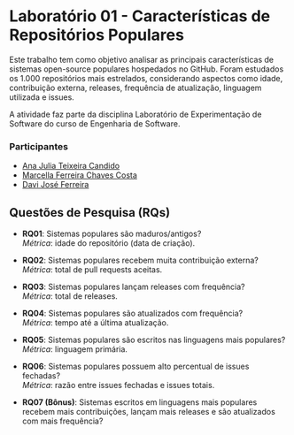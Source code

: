 # Laboratório 01 - Características de Repositórios Populares

Este trabalho tem como objetivo analisar as principais características de sistemas open-source populares hospedados no GitHub. Foram estudados os 1.000 repositórios mais estrelados, considerando aspectos como idade, contribuição externa, releases, frequência de atualização, linguagem utilizada e issues.

A atividade faz parte da disciplina Laboratório de Experimentação de Software do curso de Engenharia de Software.


### Participantes
* [Ana Julia Teixeira Candido](https://github.com/anajuliateixeiracandido)
* [Marcella Ferreira Chaves Costa](https://github.com/marcellafccosta)
* [Davi José Ferreira](https://github.com/daviferreiradev)


## Questões de Pesquisa (RQs)

- **RQ01**: Sistemas populares são maduros/antigos?  
  *Métrica*: idade do repositório (data de criação).  

- **RQ02**: Sistemas populares recebem muita contribuição externa?  
  *Métrica*: total de pull requests aceitas.  

- **RQ03**: Sistemas populares lançam releases com frequência?  
  *Métrica*: total de releases.  

- **RQ04**: Sistemas populares são atualizados com frequência?  
  *Métrica*: tempo até a última atualização.  

- **RQ05**: Sistemas populares são escritos nas linguagens mais populares?  
  *Métrica*: linguagem primária.  

- **RQ06**: Sistemas populares possuem alto percentual de issues fechadas?  
  *Métrica*: razão entre issues fechadas e issues totais.  

- **RQ07 (Bônus)**: Sistemas escritos em linguagens mais populares recebem mais contribuições, lançam mais releases e são atualizados com mais frequência?  

